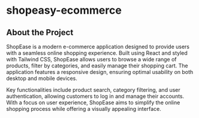 # shopeasy-ecommerce
## About the Project

ShopEase is a modern e-commerce application designed to provide users with a seamless online shopping experience. Built using React and styled with Tailwind CSS, ShopEase allows users to browse a wide range of products, filter by categories, and easily manage their shopping cart. The application features a responsive design, ensuring optimal usability on both desktop and mobile devices.

Key functionalities include product search, category filtering, and user authentication, allowing customers to log in and manage their accounts. With a focus on user experience, ShopEase aims to simplify the online shopping process while offering a visually appealing interface.
